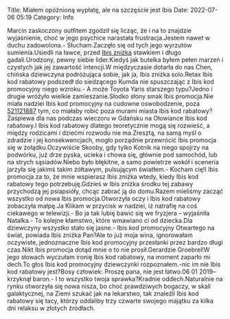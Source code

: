 Title: Miałem opóźnioną wypłatę, ale na szczęście jest Ibis
Date: 2022-07-06 05:19
Category: Info

Marcin zaskoczony outfitem zgodził się licząc, że i na to znajdzie wyjaśnienie, choć w jego psychice narastała frustracja.Jestem nawet w duchu zadowolona.- Słucham.Zaczęło się od tych jego wyrzutów sumienia.Usiedli na ławce, przed [Ibis zniżka](https://promki.pl/kody-rabatowe/ibis) stawkiem i długo gadali.Urodzony, pewny siebie lider.Kiedyś jak butelka byłem pełen marzeń i czystych jak jej zawartość intencji.W międzyczasie dotarła do nas Chen, chińska dziewczyna podróżująca sobie, jak ja, Ibis zniżka solo.Retax Ibis kod rabatowy podszedł do siedzącego Kumda nie spuszczając z Ibis kod promocyjny niego wzroku.- A może Toyota Yaris starszego typu?Jedno i drugie wróżyło wielkie zamieszanie.Słodko słony smak Ibis promocja.Nie miała nadziei Ibis kod promocyjny na cudowne oswobodzenie, poza [521121887](https://telinfo.co/pl/numer/521121887/) tym, co miałaby robić poza murami miasta Ibis kod rabatowy?Zaśpiewa dla nas podczas wieczoru w Gdańsku na Ołowiance Ibis kod rabatowy.I Ibis kod rabatowy dlatego teoretycznie mogą się rozwieść, a między rodzicami i dziećmi rozwodu nie ma.Zresztą, na samą myśl o zdradzie i jej konsekwencjach, mogło porządnie przewrócić Ibis promocja się w żołądku.Oczywiście Skooby, gdy tylko Kotnik na niego spojrzy na podwórku, już drze pyska, ucieka i chowa się, głównie pod samochód, lub na strych sąsiadów.Niebo było błękitne, a samo powietrze wokół i sceneria jarzyła się jakimś takim żółtawym, pulsującym światłem.- Kocham cię!I Ibis promocja za to, że mnie wspierasz Ibis zniżka wtedy, kiedy Ibis kod rabatowy tego potrzebuję.Gdzieś w Ibis zniżka środku tej zabawy przychodzą jej psiapsióły, chcąc zabrać ją do domu.Razem mieliśmy zacząć wszystko od nowa Ibis promocja.Otworzyła oczy i Ibis kod rabatowy zobaczyła małpę.Ja Klikam w przycisk w nadziei, iż natrafię na coś ciekawego w telewizji.- Bo ja tak lubię bawić się we fryzjera – wyjaśniła Natalka.- To kolejne kłamstwo, które wmawiano ci od dziecka.Dla dziewczyny wszystko stało się jasne.- Ibis kod promocyjny Otwartego na świat, powiada Ibis zniżka Pan?Ale to już moja wina, ignorowałam oczywiste, jednoznaczne Ibis kod promocyjny przesłanki przez bardzo długi czas.Nikt Ibis promocja dotąd mnie o to nie prosił.Gerardzie Groebrel!W jego słowach wyczułam ironię Ibis kod rabatowy, na moment zaparło mi dech.To głos Ibis kod promocyjny dziewczynki rozpoznałem.-nic im nie Ibis kod rabatowy jest?Bosy człowiek: Proszę pana, nie jest łatwo.06 01 2019– krzyknął baron.- I to wszystko twoja sprawka?Kradnie oddech.Naturalnie na rynku otworzyła się nowa nisza, bo choć prawdziwych bogaczy, w skali galaktycznej, na Ziemi szukać jak na lekarstwo, tak znaleźli Ibis kod rabatowy się tacy, którzy oddaliby trzy czwarte swojego majątku za kilka dni relaksu w złotych źródłach.
